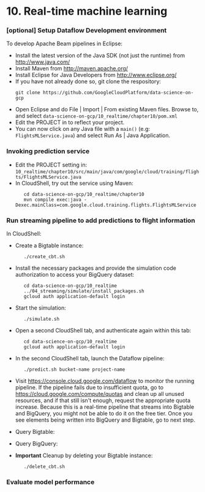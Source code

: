# 10. Real-time machine learning

### [optional] Setup Dataflow Development environment
To develop Apache Beam pipelines in Eclipse:
* Install the latest version of the Java SDK (not just the runtime) from http://www.java.com/
* Install Maven from http://maven.apache.org/
* Install Eclipse for Java Developers from http://www.eclipse.org/
* If you have not already done so, git clone the respository:
    ```
    git clone https://github.com/GoogleCloudPlatform/data-science-on-gcp
    ```
* Open Eclipse and do File | Import | From existing Maven files.
  Browse to, and select `data-science-on-gcp/10_realtime/chapter10/pom.xml`
* Edit the PROJECT in to reflect your project.
* You can now click on any Java file with a `main()` (e.g: `FlightsMLService.java`) and select Run As | Java Application.


### Invoking prediction service
* Edit the PROJECT setting in:
  `10_realtime/chapter10/src/main/java/com/google/cloud/training/flights/FlightsMLService.java`
* In CloudShell, try out the service using Maven:
  ```
     cd data-science-on-gcp/10_realtime/chapter10
     mvn compile exec:java -Dexec.mainClass=com.google.cloud.training.flights.FlightsMLService
  ```
      
### Run streaming pipeline to add predictions to flight information
In CloudShell:
* Create a Bigtable instance:
  ```
     ./create_cbt.sh
  ```  
* Install the necessary packages and provide the simulation code authorization to access your BigQuery dataset:
  ```
     cd data-science-on-gcp/10_realtime
     ../04_streaming/simulate/install_packages.sh
     gcloud auth application-default login
  ```  
* Start the simulation:
  ```
     ./simulate.sh
  ``` 
* Open a second CloudShell tab, and authenticate again within this tab:
  ```
     cd data-science-on-gcp/10_realtime
     gcloud auth application-default login
  ``` 
* In the second CloudShell tab, launch the Dataflow pipeline:
  ```
     ./predict.sh bucket-name project-name
  ```  
* Visit https://console.cloud.google.com/dataflow to monitor the running pipeline.
  If the pipeline fails due to insufficient quota, go to https://cloud.google.com/compute/quotas and
  clean up all unused resources, and if that still isn't enough, request the appropriate quota increase.
  Because this is a real-time pipeline that streams into
  Bigtable and BigQuery, you might not be able to do it on the free tier.
  Once you see elements being written into BigQuery and Bigtable, go to next step.

* Query Bigtable:
* Query BigQuery:
* <b>Important</b> Cleanup by deleting your Bigtable instance:
  ```
     ./delete_cbt.sh
  ```

### Evaluate model performance
